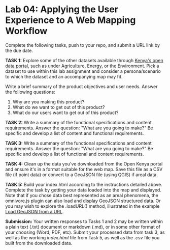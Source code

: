 # Lab 04: Applying the User Experience to A Web Mapping Workflow

Complete the following tasks, push to your repo, and submit a URL link by the due date.

**TASK 1:** Explore some of the other datasets available through [Kenya's open data portal](https://www.opendata.go.ke/), such as under Agriculture, Energy, or the Environment. Pick a dataset to use within this lab assignment and consider a persona/scenario to which the dataset and an accompanying map may fit.

Write a brief summary of the product objectives and user needs. Answer the following questions:

1. Why are you making this product?
2. What do we want to get out of this product?
3. What do our users want to get out of this product?

**TASK 2:** Write a summary of the functional specifications and content requirements. Answer the question: "What are you going to make?" Be specific and develop a list of content and functional requirements.

**TASK 3:** Write a summary of the functional specifications and content requirements. Answer the question: "What are you going to make?" Be specific and develop a list of functional and content  requirements.

**TASK 4:** Clean up the data you've downloaded from the Open Kenya portal and ensure it's in a format suitable for the web map. Save this file as a CSV file (if point data) or convert to a GeoJSON file (using QGIS) if areal data.

**TASK 5:** Build your index.html according to the instructions detailed above. Complete the task by getting your data loaded into the map and displayed. Note that if you chose data best represented as an areal phenomena, the omnivore.js plugin can also load and display GeoJSON structured data. Or you may wish to explore the .loadURL() method, illustrated in the example [Load GeoJSON from a URL](https://www.mapbox.com/mapbox.js/example/v1.0.0/geojson-marker-from-url/).

**Submission:** Your written responses to Tasks 1 and 2 may be written within a plain text (.txt) document or markdown (.md), or in some other format of your choosing (Word, PDF, etc). Submit your processed data from task 3, as well as the working *index.html* file from Task 5, as well as the *.csv* file you built from the downloaded data.
